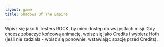 ```yaml
---
layout: game
title: Shadows Of The Empire
---
```


Wpisz się jako R Testers ROCK, by mieć dostęp do wszystkich misji. 
Gdy 
chcesz zobaczyć końcową animację, wpisz się jako Credits i wybierz 
Hoth 
(jeśli nie zadziała - wpisz się ponownie, wstawiając spację przed 
Credits).
